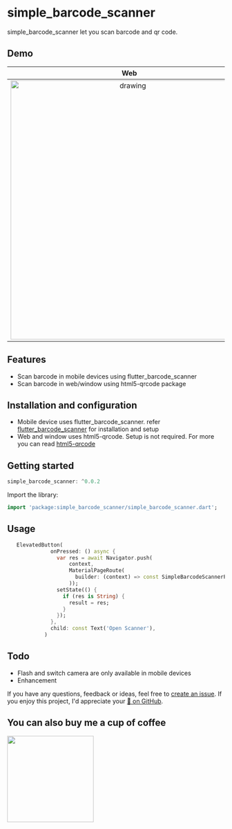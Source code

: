 # simple_barcode_scanner 

simple_barcode_scanner let you scan barcode and qr code.

## Demo


Web         |  Mobile
:-------------------------:|:-------------------------:
<img src="https://github.com/CodingWithTashi/simple_barcode_scanner/blob/main/example/demo/barcode_web.gif" alt="drawing" width="550" height="600"/>  |  <img src="https://github.com/CodingWithTashi/simple_barcode_scanner/blob/main/example/demo/barcode_mobile.gif" width="400" height="600" alt="drawing"/>
## Features

* Scan barcode in mobile devices using flutter_barcode_scanner
* Scan barcode in web/window using html5-qrcode package   

## Installation and configuration       
* Mobile device uses flutter_barcode_scanner. refer [flutter_barcode_scanner](https://github.com/user/repo/blob/branch/other_file.md) for installation and setup
* Web and window uses html5-qrcode. Setup is not required. For more you can read [html5-qrcode](https://github.com/mebjas/html5-qrcode)

## Getting started

```dart
simple_barcode_scanner: ^0.0.2

```   
Import the library:
```dart
import 'package:simple_barcode_scanner/simple_barcode_scanner.dart';

```
## Usage   

```dart
   ElevatedButton(
              onPressed: () async {
                var res = await Navigator.push(
                    context,
                    MaterialPageRoute(
                      builder: (context) => const SimpleBarcodeScannerPage(),
                    ));
                setState(() {
                  if (res is String) {
                    result = res;
                  }
                });
              },
              child: const Text('Open Scanner'),
            )
```   
## Todo   
* Flash and switch camera are only available in mobile devices
* Enhancement

If you have any questions, feedback or ideas, feel free to [create an
issue](https://github.com/CodingWithTashi/simple_barcode_scanner/issues/new). If you enjoy this
project, I'd appreciate your [🌟 on GitHub](https://github.com/CodingWithTashi/simple_barcode_scanner/).   

## You can also buy me a cup of coffee   
<a href="https://www.buymeacoffee.com/codingwithtashi"><img src="https://cdn.buymeacoffee.com/buttons/v2/default-yellow.png" width=200px></a>
